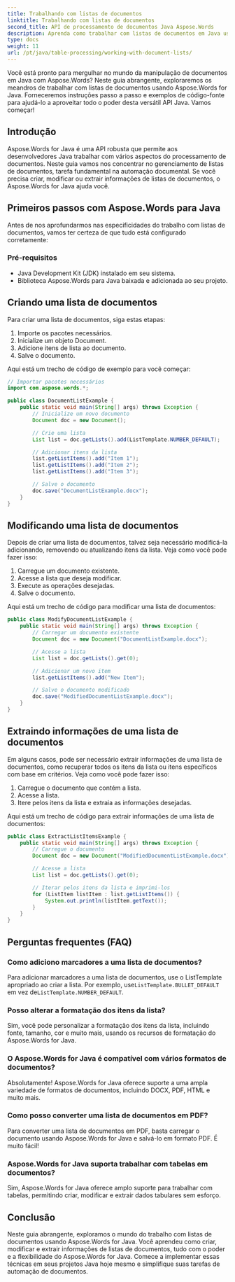```yaml
---
title: Trabalhando com listas de documentos
linktitle: Trabalhando com listas de documentos
second_title: API de processamento de documentos Java Aspose.Words
description: Aprenda como trabalhar com listas de documentos em Java usando Aspose.Words for Java. Este guia passo a passo inclui exemplos de código-fonte para manipulação eficiente de documentos.
type: docs
weight: 11
url: /pt/java/table-processing/working-with-document-lists/
---
```


Você está pronto para mergulhar no mundo da manipulação de documentos em Java com Aspose.Words? Neste guia abrangente, exploraremos os meandros de trabalhar com listas de documentos usando Aspose.Words for Java. Forneceremos instruções passo a passo e exemplos de código-fonte para ajudá-lo a aproveitar todo o poder desta versátil API Java. Vamos começar!

## Introdução

Aspose.Words for Java é uma API robusta que permite aos desenvolvedores Java trabalhar com vários aspectos do processamento de documentos. Neste guia vamos nos concentrar no gerenciamento de listas de documentos, tarefa fundamental na automação documental. Se você precisa criar, modificar ou extrair informações de listas de documentos, o Aspose.Words for Java ajuda você.

## Primeiros passos com Aspose.Words para Java

Antes de nos aprofundarmos nas especificidades do trabalho com listas de documentos, vamos ter certeza de que tudo está configurado corretamente:

### Pré-requisitos

- Java Development Kit (JDK) instalado em seu sistema.
- Biblioteca Aspose.Words para Java baixada e adicionada ao seu projeto.

## Criando uma lista de documentos

Para criar uma lista de documentos, siga estas etapas:

1. Importe os pacotes necessários.
2. Inicialize um objeto Document.
3. Adicione itens de lista ao documento.
4. Salve o documento.

Aqui está um trecho de código de exemplo para você começar:

```java
// Importar pacotes necessários
import com.aspose.words.*;

public class DocumentListExample {
    public static void main(String[] args) throws Exception {
        // Inicialize um novo documento
        Document doc = new Document();

        // Crie uma lista
        List list = doc.getLists().add(ListTemplate.NUMBER_DEFAULT);

        // Adicionar itens da lista
        list.getListItems().add("Item 1");
        list.getListItems().add("Item 2");
        list.getListItems().add("Item 3");

        // Salve o documento
        doc.save("DocumentListExample.docx");
    }
}
```

## Modificando uma lista de documentos

Depois de criar uma lista de documentos, talvez seja necessário modificá-la adicionando, removendo ou atualizando itens da lista. Veja como você pode fazer isso:

1. Carregue um documento existente.
2. Acesse a lista que deseja modificar.
3. Execute as operações desejadas.
4. Salve o documento.

Aqui está um trecho de código para modificar uma lista de documentos:

```java
public class ModifyDocumentListExample {
    public static void main(String[] args) throws Exception {
        // Carregar um documento existente
        Document doc = new Document("DocumentListExample.docx");

        // Acesse a lista
        List list = doc.getLists().get(0);

        // Adicionar um novo item
        list.getListItems().add("New Item");

        // Salve o documento modificado
        doc.save("ModifiedDocumentListExample.docx");
    }
}
```

## Extraindo informações de uma lista de documentos

Em alguns casos, pode ser necessário extrair informações de uma lista de documentos, como recuperar todos os itens da lista ou itens específicos com base em critérios. Veja como você pode fazer isso:

1. Carregue o documento que contém a lista.
2. Acesse a lista.
3. Itere pelos itens da lista e extraia as informações desejadas.

Aqui está um trecho de código para extrair informações de uma lista de documentos:

```java
public class ExtractListItemsExample {
    public static void main(String[] args) throws Exception {
        // Carregue o documento
        Document doc = new Document("ModifiedDocumentListExample.docx");

        // Acesse a lista
        List list = doc.getLists().get(0);

        // Iterar pelos itens da lista e imprimi-los
        for (ListItem listItem : list.getListItems()) {
            System.out.println(listItem.getText());
        }
    }
}
```

## Perguntas frequentes (FAQ)

### Como adiciono marcadores a uma lista de documentos?
 Para adicionar marcadores a uma lista de documentos, use o ListTemplate apropriado ao criar a lista. Por exemplo, use`ListTemplate.BULLET_DEFAULT` em vez de`ListTemplate.NUMBER_DEFAULT`.

### Posso alterar a formatação dos itens da lista?
Sim, você pode personalizar a formatação dos itens da lista, incluindo fonte, tamanho, cor e muito mais, usando os recursos de formatação do Aspose.Words for Java.

### O Aspose.Words for Java é compatível com vários formatos de documentos?
Absolutamente! Aspose.Words for Java oferece suporte a uma ampla variedade de formatos de documentos, incluindo DOCX, PDF, HTML e muito mais.

### Como posso converter uma lista de documentos em PDF?
Para converter uma lista de documentos em PDF, basta carregar o documento usando Aspose.Words for Java e salvá-lo em formato PDF. É muito fácil!

### Aspose.Words for Java suporta trabalhar com tabelas em documentos?
Sim, Aspose.Words for Java oferece amplo suporte para trabalhar com tabelas, permitindo criar, modificar e extrair dados tabulares sem esforço.

## Conclusão

Neste guia abrangente, exploramos o mundo do trabalho com listas de documentos usando Aspose.Words for Java. Você aprendeu como criar, modificar e extrair informações de listas de documentos, tudo com o poder e a flexibilidade do Aspose.Words for Java. Comece a implementar essas técnicas em seus projetos Java hoje mesmo e simplifique suas tarefas de automação de documentos.